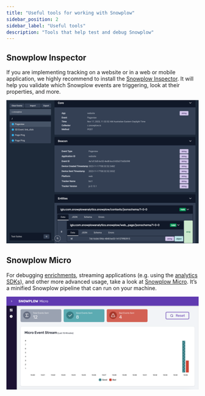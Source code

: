 ```yaml
---
title: "Useful tools for working with Snowplow"
sidebar_position: 2
sidebar_label: "Useful tools"
description: "Tools that help test and debug Snowplow"
---
```


## Snowplow Inspector

If you are implementing tracking on a website or in a web or mobile application, we highly recommend to install the [Snowplow Inspector](/docs/testing-debugging/snowplow-inspector/index.md). It will help you validate which Snowplow events are triggering, look at their properties, and more.

![Snowplow Inspector screenshot](../../testing-debugging/snowplow-inspector/images/using-poplin-chrome-extension.png)

## Snowplow Micro

For debugging [enrichments](/docs/enriching-your-data/index.md), streaming applications (e.g. using the [analytics SDKs](/docs/destinations/analytics-sdk/index.md)), and other more advanced usage, take a look at [Snowplow Micro](/docs/testing-debugging/snowplow-micro/index.md). It’s a minified Snowplow pipeline that can run on your machine.

![Snowplow Micro screenshot](../../testing-debugging/snowplow-micro/images/overview.png)
